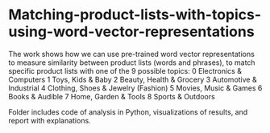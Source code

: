 # Matching-product-lists-with-topics-using-word-vector-representations

The work shows how we can use pre-trained word vector representations to measure similarity between product lists (words and phrases), to match specific product lists with one of the 9 possible topics:
0	Electronics & Computers
1	Toys, Kids & Baby
2	Beauty, Health & Grocery
3	Automotive & Industrial
4	Clothing, Shoes & Jewelry (Fashion)
5	Movies, Music & Games
6	Books & Audible
7	Home, Garden & Tools
8	Sports & Outdoors

Folder includes code of analysis in Python, visualizations of results, and report with explanations.
